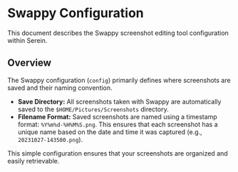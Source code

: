 # Swappy Configuration

This document describes the Swappy screenshot editing tool configuration within Serein.

## Overview

The Swappy configuration (`config`) primarily defines where screenshots are saved and their naming convention.

*   **Save Directory:** All screenshots taken with Swappy are automatically saved to the `$HOME/Pictures/Screenshots` directory.
*   **Filename Format:** Saved screenshots are named using a timestamp format: `%Y%m%d-%H%M%S.png`. This ensures that each screenshot has a unique name based on the date and time it was captured (e.g., `20231027-143500.png`).

This simple configuration ensures that your screenshots are organized and easily retrievable.